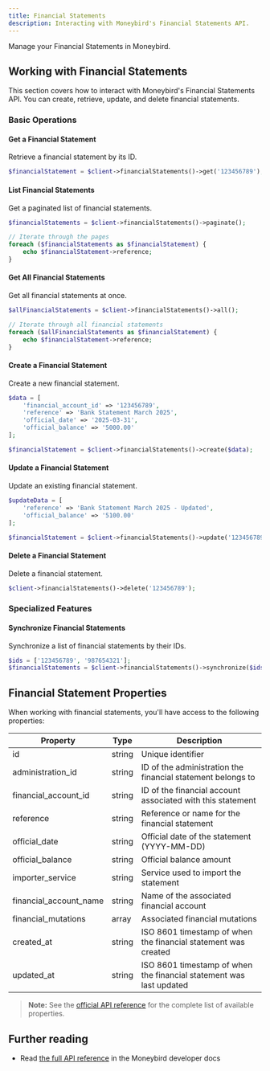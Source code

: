 ```yaml
---
title: Financial Statements
description: Interacting with Moneybird's Financial Statements API.
---
```


Manage your Financial Statements in Moneybird.

## Working with Financial Statements

This section covers how to interact with Moneybird's Financial Statements API. You can create, retrieve, update, and delete financial statements.

### Basic Operations

#### Get a Financial Statement

Retrieve a financial statement by its ID.

```php
$financialStatement = $client->financialStatements()->get('123456789');
```

#### List Financial Statements

Get a paginated list of financial statements.

```php
$financialStatements = $client->financialStatements()->paginate();

// Iterate through the pages
foreach ($financialStatements as $financialStatement) {
    echo $financialStatement->reference;
}
```

#### Get All Financial Statements

Get all financial statements at once.

```php
$allFinancialStatements = $client->financialStatements()->all();

// Iterate through all financial statements
foreach ($allFinancialStatements as $financialStatement) {
    echo $financialStatement->reference;
}
```

#### Create a Financial Statement

Create a new financial statement.

```php
$data = [
    'financial_account_id' => '123456789',
    'reference' => 'Bank Statement March 2025',
    'official_date' => '2025-03-31',
    'official_balance' => '5000.00'
];

$financialStatement = $client->financialStatements()->create($data);
```

#### Update a Financial Statement

Update an existing financial statement.

```php
$updateData = [
    'reference' => 'Bank Statement March 2025 - Updated',
    'official_balance' => '5100.00'
];

$financialStatement = $client->financialStatements()->update('123456789', $updateData);
```

#### Delete a Financial Statement

Delete a financial statement.

```php
$client->financialStatements()->delete('123456789');
```

### Specialized Features

#### Synchronize Financial Statements

Synchronize a list of financial statements by their IDs.

```php
$ids = ['123456789', '987654321'];
$financialStatements = $client->financialStatements()->synchronize($ids);
```

## Financial Statement Properties

When working with financial statements, you'll have access to the following properties:

| Property | Type | Description |
|----------|------|-------------|
| id | string | Unique identifier |
| administration_id | string | ID of the administration the financial statement belongs to |
| financial_account_id | string | ID of the financial account associated with this statement |
| reference | string | Reference or name for the financial statement |
| official_date | string | Official date of the statement (YYYY-MM-DD) |
| official_balance | string | Official balance amount |
| importer_service | string | Service used to import the statement |
| financial_account_name | string | Name of the associated financial account |
| financial_mutations | array | Associated financial mutations |
| created_at | string | ISO 8601 timestamp of when the financial statement was created |
| updated_at | string | ISO 8601 timestamp of when the financial statement was last updated |

> **Note:** See the [official API reference](https://developer.moneybird.com/api/financial_statements/) for the complete list of available properties.

## Further reading

- Read [the full API reference](https://developer.moneybird.com/api/financial_statements/) in the Moneybird developer docs
